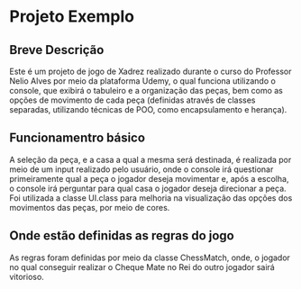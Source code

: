 # Projeto Exemplo

## Breve Descrição
Este é um projeto de jogo de Xadrez realizado durante o curso do Professor Nelio Alves por meio da plataforma Udemy, o qual funciona utilizando o console, que exibirá o tabuleiro e a organização das peças, bem como as opções de movimento de cada peça (definidas através de classes separadas, utilizando técnicas de POO, como encapsulamento e herança).

## Funcionamentro básico
A seleção da peça, e a casa a qual a mesma será destinada, é realizada por meio de um input realizado pelo usuário, onde o console irá questionar primeiramente qual a peça o jogador deseja movimentar e, após a escolha, o console irá perguntar para qual casa o jogador deseja direcionar a peça. Foi utilizada a classe UI.class para melhoria na visualização das opções dos movimentos das peças, por meio de cores.

## Onde estão definidas as regras do jogo
As regras foram definidas por meio da classe ChessMatch, onde, o jogador no qual conseguir realizar o Cheque Mate no Rei do outro jogador sairá vitorioso.
